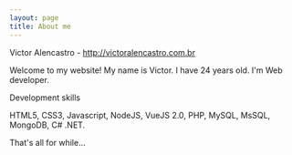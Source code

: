 ```yaml
---
layout: page
title: About me 
---
```


Victor Alencastro - http://victoralencastro.com.br

Welcome to my website! My name is Victor. I have 24 years old. I'm Web developer.

Development skills

HTML5, CSS3, Javascript, NodeJS, VueJS 2.0, PHP, MySQL, MsSQL, MongoDB, C# .NET.

That's all for while...
